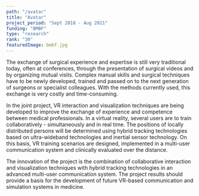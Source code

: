 ```yaml
---
path: "/avatar"
title: "Avatar"
project_period: "Sept 2018 - Aug 2021"
funding: "BMBF"
type: "research"
rank: "30"
featuredImage: bmbf.jpg
---
```

The exchange of surgical experience and expertise is still very traditional today, often at conferences, through the presentation of surgical videos and by organizing mutual visits. Complex manual skills and surgical techniques have to be newly developed, trained and passed on to the next generation of surgeons or specialist colleagues. With the methods currently used, this exchange is very costly and time-consuming.

In the joint project, VR interaction and visualization techniques are being developed to improve the exchange of experience and competence between medical professionals. In a virtual reality, several users are to train collaboratively - simultaneously and in real time. The positions of locally distributed persons will be determined using hybrid tracking technologies based on ultra-wideband technologies and inertial sensor technology. On this basis, VR training scenarios are designed, implemented in a multi-user communication system and clinically evaluated over the distance.

The innovation of the project is the combination of collaborative interaction and visualization techniques with hybrid tracking technologies in an advanced multi-user communication system. The project results should provide a basis for the development of future VR-based communication and simulation systems in medicine.
